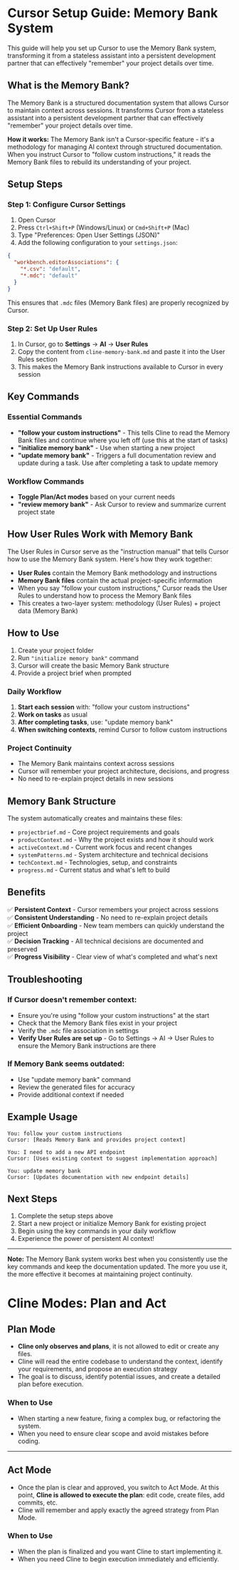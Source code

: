 # Cursor Setup Guide: Memory Bank System

This guide will help you set up Cursor to use the Memory Bank system, transforming it from a stateless assistant into a persistent development partner that can effectively "remember" your project details over time.

## What is the Memory Bank?

The Memory Bank is a structured documentation system that allows Cursor to maintain context across sessions. It transforms Cursor from a stateless assistant into a persistent development partner that can effectively "remember" your project details over time.

**How it works:** The Memory Bank isn't a Cursor-specific feature - it's a methodology for managing AI context through structured documentation. When you instruct Cursor to "follow custom instructions," it reads the Memory Bank files to rebuild its understanding of your project.

## Setup Steps

### Step 1: Configure Cursor Settings

1. Open Cursor
2. Press `Ctrl+Shift+P` (Windows/Linux) or `Cmd+Shift+P` (Mac)
3. Type "Preferences: Open User Settings (JSON)"
4. Add the following configuration to your `settings.json`:

```json
{
  "workbench.editorAssociations": {
    "*.csv": "default",
    "*.mdc": "default"
  }
}
```

This ensures that `.mdc` files (Memory Bank files) are properly recognized by Cursor.

### Step 2: Set Up User Rules

1. In Cursor, go to **Settings** → **AI** → **User Rules**
2. Copy the content from `cline-memory-bank.md` and paste it into the User Rules section
3. This makes the Memory Bank instructions available to Cursor in every session

## Key Commands

### Essential Commands

- **"follow your custom instructions"** - This tells Cline to read the Memory Bank files and continue where you left off (use this at the start of tasks)
- **"initialize memory bank"** - Use when starting a new project
- **"update memory bank"** - Triggers a full documentation review and update during a task. Use after completing a task to update memory

### Workflow Commands

- **Toggle Plan/Act modes** based on your current needs
- **"review memory bank"** - Ask Cursor to review and summarize current project state

## How User Rules Work with Memory Bank

The User Rules in Cursor serve as the "instruction manual" that tells Cursor how to use the Memory Bank system. Here's how they work together:

- **User Rules** contain the Memory Bank methodology and instructions
- **Memory Bank files** contain the actual project-specific information
- When you say "follow your custom instructions," Cursor reads the User Rules to understand how to process the Memory Bank files
- This creates a two-layer system: methodology (User Rules) + project data (Memory Bank)

## How to Use

1. Create your project folder
2. Run `"initialize memory bank"` command
3. Cursor will create the basic Memory Bank structure
4. Provide a project brief when prompted

### Daily Workflow

1. **Start each session** with: "follow your custom instructions"
2. **Work on tasks** as usual
3. **After completing tasks**, use: "update memory bank"
4. **When switching contexts**, remind Cursor to follow custom instructions

### Project Continuity

- The Memory Bank maintains context across sessions
- Cursor will remember your project architecture, decisions, and progress
- No need to re-explain project details in new sessions

## Memory Bank Structure

The system automatically creates and maintains these files:

- `projectbrief.md` - Core project requirements and goals
- `productContext.md` - Why the project exists and how it should work
- `activeContext.md` - Current work focus and recent changes
- `systemPatterns.md` - System architecture and technical decisions
- `techContext.md` - Technologies, setup, and constraints
- `progress.md` - Current status and what's left to build

## Benefits

✅ **Persistent Context** - Cursor remembers your project across sessions  
✅ **Consistent Understanding** - No need to re-explain project details  
✅ **Efficient Onboarding** - New team members can quickly understand the project  
✅ **Decision Tracking** - All technical decisions are documented and preserved  
✅ **Progress Visibility** - Clear view of what's completed and what's next

## Troubleshooting

### If Cursor doesn't remember context:

- Ensure you're using "follow your custom instructions" at the start
- Check that the Memory Bank files exist in your project
- Verify the `.mdc` file association in settings
- **Verify User Rules are set up** - Go to Settings → AI → User Rules to ensure the Memory Bank instructions are there

### If Memory Bank seems outdated:

- Use "update memory bank" command
- Review the generated files for accuracy
- Provide additional context if needed

## Example Usage

```
You: follow your custom instructions
Cursor: [Reads Memory Bank and provides project context]

You: I need to add a new API endpoint
Cursor: [Uses existing context to suggest implementation approach]

You: update memory bank
Cursor: [Updates documentation with new endpoint details]
```

## Next Steps

1. Complete the setup steps above
2. Start a new project or initialize Memory Bank for existing project
3. Begin using the key commands in your daily workflow
4. Experience the power of persistent AI context!

---

**Note:** The Memory Bank system works best when you consistently use the key commands and keep the documentation updated. The more you use it, the more effective it becomes at maintaining project continuity.

# Cline Modes: Plan and Act

## Plan Mode

- **Cline only observes and plans**, it is not allowed to edit or create any files.
- Cline will read the entire codebase to understand the context, identify your requirements, and propose an execution strategy
- The goal is to discuss, identify potential issues, and create a detailed plan before execution.

### When to Use

- When starting a new feature, fixing a complex bug, or refactoring the system.
- When you need to ensure clear scope and avoid mistakes before coding.

---

## Act Mode

- Once the plan is clear and approved, you switch to Act Mode. At this point, **Cline is allowed to execute the plan**: edit code, create files, add commits, etc.
- Cline will remember and apply exactly the agreed strategy from Plan Mode.

### When to Use

- When the plan is finalized and you want Cline to start implementing it.
- When you need Cline to begin execution immediately and efficiently.
